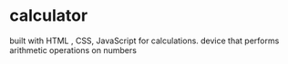 # calculator
built with HTML , CSS, JavaScript for calculations. device that performs arithmetic operations on numbers
